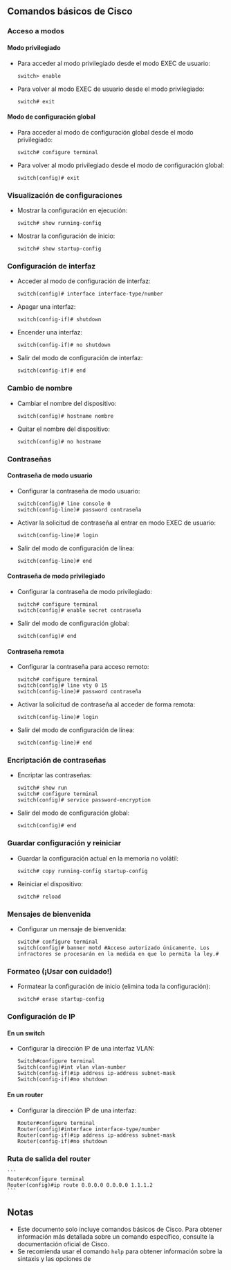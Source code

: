 ## Comandos básicos de Cisco

### Acceso a modos

#### Modo privilegiado

- Para acceder al modo privilegiado desde el modo EXEC de usuario:
    ```
    switch> enable
    ```

- Para volver al modo EXEC de usuario desde el modo privilegiado:
    ```
    switch# exit
    ```

#### Modo de configuración global

- Para acceder al modo de configuración global desde el modo privilegiado:
    ```
    switch# configure terminal
    ```

- Para volver al modo privilegiado desde el modo de configuración global:
    ```
    switch(config)# exit
    ```

### Visualización de configuraciones

- Mostrar la configuración en ejecución:
    ```
    switch# show running-config
    ```

- Mostrar la configuración de inicio:
    ```
    switch# show startup-config
    ```

### Configuración de interfaz

- Acceder al modo de configuración de interfaz:
    ```
    switch(config)# interface interface-type/number
    ```

- Apagar una interfaz:
    ```
    switch(config-if)# shutdown
    ```

- Encender una interfaz:
    ```
    switch(config-if)# no shutdown
    ```

- Salir del modo de configuración de interfaz:
    ```
    switch(config-if)# end
    ```

### Cambio de nombre

- Cambiar el nombre del dispositivo:
    ```
    switch(config)# hostname nombre
    ```

- Quitar el nombre del dispositivo:
    ```
    switch(config)# no hostname
    ```

### Contraseñas

#### Contraseña de modo usuario

- Configurar la contraseña de modo usuario:
    ```
    switch(config)# line console 0
    switch(config-line)# password contraseña
    ```

- Activar la solicitud de contraseña al entrar en modo EXEC de usuario:
    ```
    switch(config-line)# login
    ```

- Salir del modo de configuración de línea:
    ```
    switch(config-line)# end
    ```

#### Contraseña de modo privilegiado

- Configurar la contraseña de modo privilegiado:
    ```
    switch# configure terminal
    switch(config)# enable secret contraseña
    ```

- Salir del modo de configuración global:
    ```
    switch(config)# end
    ```

#### Contraseña remota

- Configurar la contraseña para acceso remoto:
    ```
    switch# configure terminal
    switch(config)# line vty 0 15
    switch(config-line)# password contraseña
    ```

- Activar la solicitud de contraseña al acceder de forma remota:
    ```
    switch(config-line)# login
    ```

- Salir del modo de configuración de línea:
    ```
    switch(config-line)# end
    ```

### Encriptación de contraseñas

- Encriptar las contraseñas:
    ```
    switch# show run
    switch# configure terminal
    switch(config)# service password-encryption
    ```

- Salir del modo de configuración global:
    ```
    switch(config)# end
    ```

### Guardar configuración y reiniciar

- Guardar la configuración actual en la memoria no volátil:
    ```
    switch# copy running-config startup-config
    ```

- Reiniciar el dispositivo:
    ```
    switch# reload
    ```

### Mensajes de bienvenida

- Configurar un mensaje de bienvenida:
    ```
    switch# configure terminal
    switch(config)# banner motd #Acceso autorizado únicamente. Los infractores se procesarán en la medida en que lo permita la ley.#
    ```

### Formateo (¡Usar con cuidado!)

- Formatear la configuración de inicio (elimina toda la configuración):
    ```
    switch# erase startup-config
    ```

### Configuración de IP

#### En un switch

- Configurar la dirección IP de una interfaz VLAN:
    ```
    Switch#configure terminal
    Switch(config)#int vlan vlan-number
    Switch(config-if)#ip address ip-address subnet-mask
    Switch(config-if)#no shutdown
    ```

#### En un router

- Configurar la dirección IP de una interfaz:
    ```
    Router#configure terminal
    Router(config)#interface interface-type/number
    Router(config-if)#ip address ip-address subnet-mask
    Router(config-if)#no shutdown
    ```
### Ruta de salida del router
    ```
    Router#configure terminal
    Router(config)#ip route 0.0.0.0 0.0.0.0 1.1.1.2 
    ```
## Notas

- Este documento solo incluye comandos básicos de Cisco. Para obtener información más detallada sobre un comando específico, consulte la documentación oficial de Cisco.
- Se recomienda usar el comando `help` para obtener información sobre la sintaxis y las opciones de
